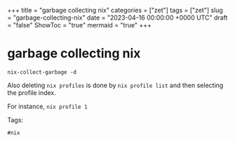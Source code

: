 +++
title = "garbage collecting nix"
categories = ["zet"]
tags = ["zet"]
slug = "garbage-collecting-nix"
date = "2023-04-16 00:00:00 +0000 UTC"
draft = "false"
ShowToc = "true"
mermaid = "true"
+++

# garbage collecting nix

`nix-collect-garbage -d`

Also deleting `nix profiles` is done by `nix profile list` and then
selecting the profile index.

For instance, `nix profile 1`

Tags:

    #nix 

